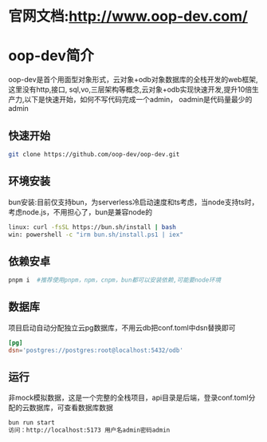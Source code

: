 # 官网文档:http://www.oop-dev.com/
# oop-dev简介
oop-dev是首个用面型对象形式，云对象+odb对象数据库的全栈开发的web框架,这里没有http,接口,
sql,vo,三层架构等概念,云对象+odb实现快速开发,提升10倍生产力,以下是快速开始，如何不写代码完成一个admin，
oadmin是代码量最少的admin
## 快速开始
````bash
git clone https://github.com/oop-dev/oop-dev.git
````
## 环境安装
bun安装:目前仅支持bun，为serverless冷启动速度和ts考虑，当node支持ts时，考虑node.js，不用担心了，bun是兼容node的
````bash
linux: curl -fsSL https://bun.sh/install | bash
win: powershell -c "irm bun.sh/install.ps1 | iex"
````
## 依赖安卓
````bash
pnpm i  #推荐使用pnpm，npm，cnpm，bun都可以安装依赖,可能要node环境
````
## 数据库
项目启动自动分配独立云pg数据库，不用云db把conf.toml中dsn替换即可
````conf.toml
[pg]
dsn='postgres://postgres:root@localhost:5432/odb'
````
## 运行
非mock模拟数据，这是一个完整的全栈项目，api目录是后端，登录conf.toml分配的云数据库，可查看数据库数据
````bash
bun run start
访问：http://localhost:5173 用户名admin密码admin
````
